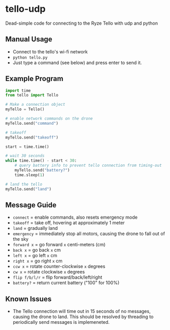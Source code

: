 # tello-udp
Dead-simple code for connecting to the Ryze Tello with udp and python

## Manual Usage
* Connect to the tello's wi-fi network
* ```python tello.py ```
* Just type a command (see below) and press enter to send it.

## Example Program
```python
import time
from tello import Tello

# Make a connection object
myTello = Tello()

# enable network commands on the drone
myTello.send("command")

# takeoff
myTello.send("takeoff")

start = time.time()

# wait 30 seconds
while time.time() - start < 30:
    # query battery info to prevent tello connection from timing-out
    myTello.send("battery?")
    time.sleep(1)

# land the tello
myTello.send("land")

```

## Message Guide
* ```connect``` = enable commands, also resets emergency mode
* ```takeoff``` = take off, hovering at approximately 1 meter
* ```land``` = gradually land
* ```emergency``` = immediately stop all motors, causing the drone to fall out of the sky
* ```forward x``` = go forward ```x``` centi-meters (cm)
* ```back x``` = go back ```x``` cm
* ```left x``` = go left ```x``` cm
* ```right x``` = go right ```x``` cm
* ```ccw x``` = rotate counter-clockwise ```x``` degrees
* ```cw x``` = rotate clockwise ```x``` degrees
* ```flip f/b/l/r``` = flip forward/back/left/right
* ```battery?``` = return current battery ("100" for 100%)


## Known Issues
* The Tello connection will time out in 15 seconds of no messages, causing the drone to land.
This should be resolved by threading to periodically send messages is implemeneted.
